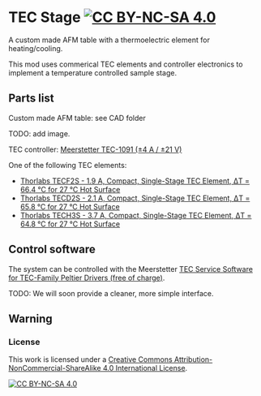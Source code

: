 # TEC Stage   [![CC BY-NC-SA 4.0][cc-by-nc-sa-shield]][cc-by-nc-sa]

A custom made AFM table with a thermoelectric element for heating/cooling.

This mod uses commerical TEC elements and controller electronics to implement a temperature controlled sample stage.

## Parts list

Custom made AFM table: see CAD folder

TODO: add image.

TEC controller: [Meerstetter TEC-1091 (±4 A / ±21 V)](https://www.meerstetter.ch/products/tec-controllers/tec-1091?language=en-GB)

One of the following TEC elements:
- [Thorlabs TECF2S - 1.9 A, Compact, Single-Stage TEC Element, ΔT = 66.4 °C for 27 °C Hot Surface](https://www.thorlabs.com/thorproduct.cfm?partnumber=TECF2S)
- [Thorlabs TECD2S - 2.1 A, Compact, Single-Stage TEC Element, ΔT = 65.8 °C for 27 °C Hot Surface](https://www.thorlabs.com/thorproduct.cfm?partnumber=TECD2S)
- [Thorlabs TECH3S - 3.7 A, Compact, Single-Stage TEC Element, ΔT = 64.8 °C for 27 °C Hot Surface](https://www.thorlabs.com/thorproduct.cfm?partnumber=TECH3S)

## Control software

The system can be controlled with the Meerstetter [TEC Service Software for TEC-Family Peltier Drivers
(free of charge)](https://www.meerstetter.ch/products/systems-software-accessories/software/tec-service-software).

TODO: We will soon provide a cleaner, more simple interface.

## Warning


### License

This work is licensed under a
[Creative Commons Attribution-NonCommercial-ShareAlike 4.0 International License][cc-by-nc-sa].

[![CC BY-NC-SA 4.0][cc-by-nc-sa-image]][cc-by-nc-sa]

[cc-by-nc-sa]: http://creativecommons.org/licenses/by-nc-sa/4.0/
[cc-by-nc-sa-image]: https://licensebuttons.net/l/by-nc-sa/4.0/88x31.png
[cc-by-nc-sa-shield]: https://img.shields.io/badge/License-CC%20BY--NC--SA%204.0-lightgrey.svg
